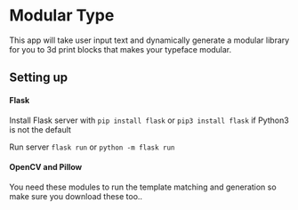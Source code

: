 # Modular Type

This app will take user input text and dynamically generate a modular library 
for you to 3d print blocks that makes your typeface modular.

## Setting up 
#### Flask
Install Flask server with 
`pip install flask` or `pip3 install flask` if Python3 is not the default

Run server ```flask run``` or `python -m flask run`

#### OpenCV and Pillow
You need these modules to run the template matching and generation so make sure you download these too..

